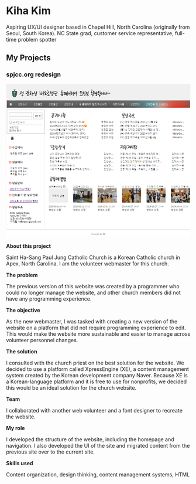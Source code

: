 # Kiha Kim

Aspiring UX/UI designer based in Chapel Hill, North Carolina (originally from Seoul, South Korea).
NC State grad, customer service representative, full-time problem spotter

## My Projects

### spjcc.org redesign

![spjcc.org homepage](images/spjcc.png)

**About this project**

Saint Ha-Sang Paul Jung Catholic Church is a Korean Catholic church in Apex, North Carolina. I am the volunteer webmaster for this church.

**The problem**

The previous version of this website was created by a programmer who could no longer manage the website, and other church members did not have any programming experience. 

**The objective**

As the new webmaster, I was tasked with creating a new version of the website on a platform that did not require programming experience to edit. This would make the website more sustainable and easier to manage across volunteer personnel changes.

**The solution**

I consulted with the church priest on the best solution for the website. We decided to use a platform called XpressEngine (XE), a content management system created by the Korean development company Naver. Because XE is a Korean-language platform and it is free to use for nonprofits, we decided this would be an ideal solution for the church website.

**Team**

I collaborated with another web volunteer and a font designer to recreate the website.

**My role**

I developed the structure of the website, including the homepage and navigation. I also developed the UI of the site and migrated content from the previous site over to the current site.

**Skills used**

Content organization, design thinking, content management systems, HTML
